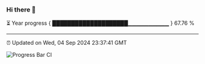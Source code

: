 ### Hi there 👋

⏳ Year progress { ████████████████████▁▁▁▁▁▁▁▁▁▁ } 67.76 %

---

⏰ Updated on Wed, 04 Sep 2024 23:37:41 GMT

![Progress Bar CI](https://github.com/IshwaranRudhara/GIT-ACTION/workflows/Progress%20Bar%20CI/badge.svg)
